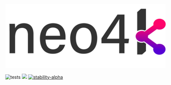 ![alt text](https://github.com/mnbjhu/neo4k/blob/master/neo4k_logo_text.png?raw=true)

![tests](https://github.com/mnbjhu/KRG2/actions/workflows/gradle.yml/badge.svg)
[![](https://jitpack.io/v/mnbjhu/KRG.svg)](https://jitpack.io/#mnbjhu/KRG)
[![stability-alpha](https://img.shields.io/badge/stability-alpha-f4d03f.svg)](https://github.com/mkenney/software-guides/blob/master/STABILITY-BADGES.md#alpha)
